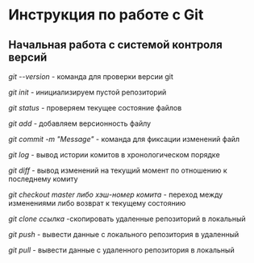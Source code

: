 # Инструкция по работе с Git

## Начальная работа с системой контроля версий

*git --version* - команда для проверки версии git

*git init* - инициализируем пустой репозиторий

*git status* - проверяем текущее состояние файлов

*git add* - добавляем версионность файлу

*git commit -m "Message"* - команда для фиксации изменений файл

*git log* - вывод истории комитов в хронологическом порядке

*git diff* - вывод изменений на текущий момент по отношению к последнему комиту

*git checkout master либо хэш-номер комита* - переход между изменениями либо возврат к текущему состоянию

*git clone ссылка* -скопировать удаленные репозиторий в локальный

*git push* - вывести данные с локального репозитория в удаленный

*git pull* - вывести данные с удаленного репозитория в локальный